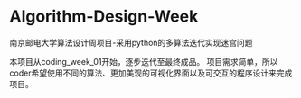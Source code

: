 # Algorithm-Design-Week
南京邮电大学算法设计周项目-采用python的多算法迭代实现迷宫问题

本项目从coding_week_01开始，逐步迭代至最终成品。
项目需求简单，所以coder希望使用不同的算法、更加美观的可视化界面以及可交互的程序设计来完成项目。
